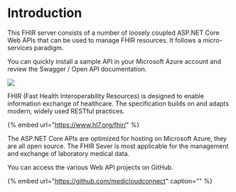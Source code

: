 # Introduction

This FHIR server consists of a number of loosely coupled ASP.NET Core Web APIs that can be used to manage FHIR resources. It follows a micro-services paradigm. 

You can quickly install a sample API in your Microsoft Azure account and review the Swagger / Open API documentation.

 [![](http://azuredeploy.net/deploybutton.png)](https://azuredeploy.net/?repository=https://github.com/medicloudconnect/LISConnector.FHIR.PatientService)

FHIR \(Fast Health Interoperability Resources\) is designed to enable information exchange of healthcare. The specification builds on and adapts modern, widely used RESTful practices.

{% embed url="https://www.hl7.org/fhir/" %}

The ASP.NET Core APIs are optimized for hosting on Microsoft Azure, they are all open source. The FHIR Sever is most applicable for the management and exchange of laboratory medical data.

You can access the various Web API projects on GitHub.

{% embed url="https://github.com/medicloudconnect" caption="" %}


